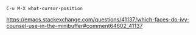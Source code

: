 `C-u M-X what-cursor-position`

https://emacs.stackexchange.com/questions/41137/which-faces-do-ivy-counsel-use-in-the-minibuffer#comment64602_41137
